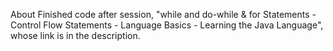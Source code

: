 About Finished code after session, "while and do-while & for Statements - Control Flow Statements - Language Basics - Learning the Java Language", whose link is in the description.
